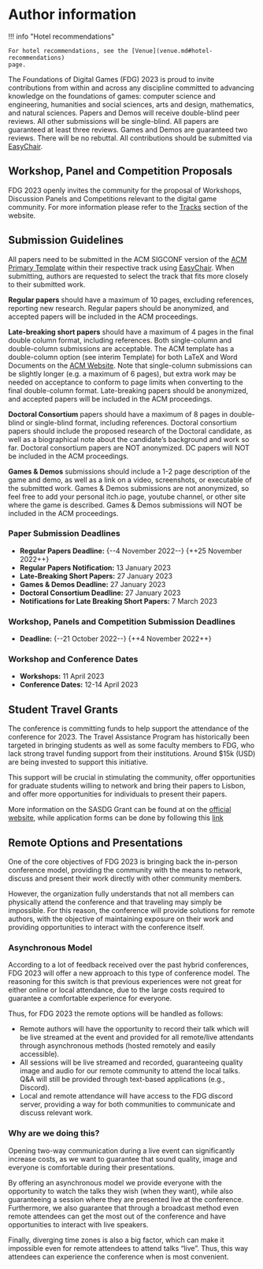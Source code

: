 # Author information

!!! info "Hotel recommendations"

    For hotel recommendations, see the [Venue](venue.md#hotel-recommendations)
    page.

The Foundations of Digital Games (FDG) 2023 is proud to invite contributions from within and across any discipline committed to advancing knowledge on the foundations of games: computer science and engineering, humanities and social sciences, arts and design, mathematics, and natural sciences. Papers and Demos will receive double-blind peer reviews. All other submissions will be single-blind. All papers are guaranteed at least three reviews. Games and Demos are guaranteed two reviews. There will be no rebuttal. ​All contributions should be submitted via [EasyChair].

## Workshop, Panel and Competition Proposals

FDG 2023 openly invites the community for the proposal of Workshops, Discussion
Panels and Competitions relevant to the digital game community. For more
information please refer to the [Tracks](tracks.md) section of the website.

## Submission Guidelines

All papers need to be submitted in the ACM SIGCONF version of the [ACM Primary Template]
within their respective track using [EasyChair]. When submitting, authors are requested to
select the track that fits more closely to their submitted work.

**Regular papers** should have a maximum of 10 pages, excluding references, reporting new
research. Regular papers should be anonymized, and accepted papers will be included in the
ACM proceedings.

**Late-breaking short papers** should have a maximum of 4 pages in the final double column
format, including references. Both single-column and double-column submissions are acceptable.
The ACM template has a double-column option (see interim Template) for both LaTeX and Word Documents
on the [ACM Website]. Note that single-column submissions can be slightly longer (e.g. a maximum of
6 pages), but extra work may be needed on acceptance to conform to page limits when converting to the
final double-column format. Late-breaking papers should be anonymized, and accepted papers will be
included in the ACM proceedings.

**Doctoral Consortium** papers should have a maximum of 8 pages in double-blind or single-blind
format, including references. Doctoral consortium papers should include the proposed research of
the Doctoral candidate, as well as a biographical note about the candidate’s background and work
so far. Doctoral consortium papers are NOT anonymized. DC papers will NOT be included in the ACM
proceedings.

**Games & Demos** submissions should include a 1-2 page description of the game and demo, as well
as a link on a video, screenshots, or executable of the submitted work. Games & Demos submissions
are not anonymized, so feel free to add your personal itch.io page, youtube channel, or other site
where the game is described. Games & Demos submissions will NOT be included in the ACM proceedings.

### Paper Submission Deadlines

- **Regular Papers Deadline:** {--4 November 2022--} {++25 November 2022++}
- **Regular Papers Notification:** 13 January 2023
- **Late-Breaking Short Papers:** 27 January 2023
- **Games & Demos Deadline:** 27 January 2023
- **Doctoral Consortium Deadline:** 27 January 2023
- **Notifications for Late Breaking Short Papers:** 7 March 2023

### Workshop, Panels and Competition Submission Deadlines

- **Deadline:** {--21 October 2022--} {++4 November 2022++}

### Workshop and Conference Dates

- **Workshops:** 11 April 2023
- **Conference Dates:** 12-14 April 2023

## Student Travel Grants

The conference is committing funds to help support the attendance of the
conference for 2023. The Travel Assistance Program has historically been
targeted in bringing students as well as some faculty members to FDG, who lack
strong travel funding support from their institutions. Around $15k (USD) are
being invested to support this initiative.

This support will be crucial in stimulating the community, offer opportunities
for graduate students willing to network and bring their papers to Lisbon, and
offer more opportunities for individuals to present their papers.

More information on the SASDG Grant can be found at on the
[official website](http://sasdg.org/tap.html), while application forms can be
done by following this [link](https://docs.google.com/forms/d/e/1FAIpQLSccak2zC98emiA9NyDnk9MISiK6vNtYesrngL_7M6cGbX6Nmw/formrestricted)

## Remote Options and Presentations

One of the core objectives of FDG 2023 is bringing back the in-person conference
model, providing the community with the means to network, discuss and present
their work directly with other community members.

However, the organization fully understands that not all members can physically
attend the conference and that traveling may simply be impossible. For this
reason, the conference will provide solutions for remote authors, with the
objective of maintaining exposure on their work and providing opportunities to
interact with the conference itself.

### Asynchronous Model

According to a lot of feedback received over the past hybrid conferences, FDG
2023 will offer a new approach to this type of conference model. The reasoning
for this switch is that previous experiences were not great for either online or
local attendance, due to the large costs required to guarantee a comfortable
experience for everyone.

Thus, for FDG 2023 the remote options will be handled as follows:

- Remote authors will have the opportunity to record their talk which will be
  live streamed at the event and provided for all remote/live attendants through
  asynchronous methods (hosted remotely and easily accessible).
- All sessions will be live streamed and recorded, guaranteeing quality image
  and audio for our remote community to attend the local talks. Q&A will still
  be provided through text-based applications (e.g., Discord).
- Local and remote attendance will have access to the FDG discord server,
  providing a way for both communities to communicate and discuss relevant work.

### Why are we doing this?

Opening two-way communication during a live event can significantly increase
costs, as we want to guarantee that sound quality, image and everyone is
comfortable during their presentations.

By offering an asynchronous model we provide everyone with the opportunity to
watch the talks they wish (when they want), while also guaranteeing a session
where they are presented live at the conference. Furthermore, we also guarantee
that through a broadcast method even remote attendees can get the most out of
the conference and have opportunities to interact with live speakers.

Finally, diverging time zones is also a big factor, which can make it impossible
even for remote attendees to attend talks “live”. Thus, this way attendees can
experience the conference when is most convenient.

[ACM Primary Template]:https://www.acm.org/publications/proceedings-template
[ACM Website]:https://www.acm.org/publications/proceedings-template
[EasyChair]:https://easychair.org/conferences/?conf=fdg2023
[SASGD Grant]:http://sasdg.org/tap.html
[GrantApplication]: https://docs.google.com/forms/d/e/1FAIpQLSccak2zC98emiA9NyDnk9MISiK6vNtYesrngL_7M6cGbX6Nmw/formrestricted
